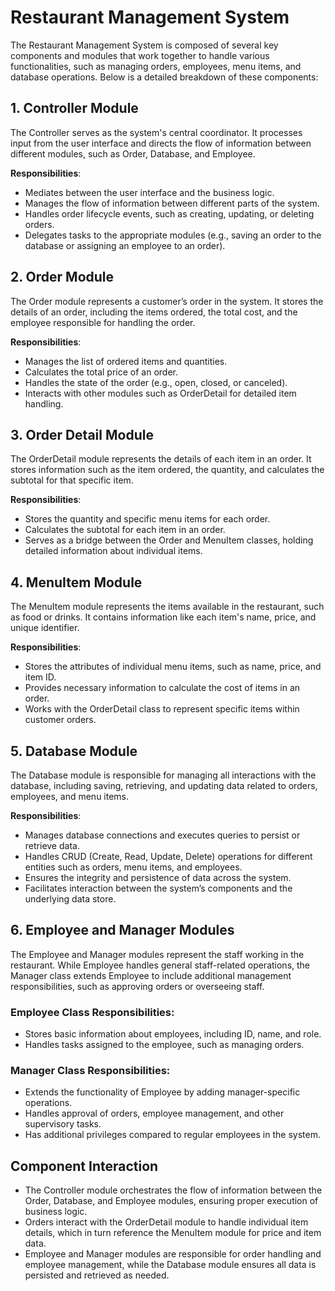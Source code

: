 # Restaurant Management System

The Restaurant Management System is composed of several key components and modules that work together to handle various functionalities, such as managing orders, employees, menu items, and database operations. Below is a detailed breakdown of these components:

## 1. Controller Module

The Controller serves as the system's central coordinator. It processes input from the user interface and directs the flow of information between different modules, such as Order, Database, and Employee.

**Responsibilities**:
- Mediates between the user interface and the business logic.
- Manages the flow of information between different parts of the system.
- Handles order lifecycle events, such as creating, updating, or deleting orders.
- Delegates tasks to the appropriate modules (e.g., saving an order to the database or assigning an employee to an order).

## 2. Order Module

The Order module represents a customer’s order in the system. It stores the details of an order, including the items ordered, the total cost, and the employee responsible for handling the order.

**Responsibilities**:
- Manages the list of ordered items and quantities.
- Calculates the total price of an order.
- Handles the state of the order (e.g., open, closed, or canceled).
- Interacts with other modules such as OrderDetail for detailed item handling.

## 3. Order Detail Module

The OrderDetail module represents the details of each item in an order. It stores information such as the item ordered, the quantity, and calculates the subtotal for that specific item.

**Responsibilities**:
- Stores the quantity and specific menu items for each order.
- Calculates the subtotal for each item in an order.
- Serves as a bridge between the Order and MenuItem classes, holding detailed information about individual items.

## 4. MenuItem Module

The MenuItem module represents the items available in the restaurant, such as food or drinks. It contains information like each item's name, price, and unique identifier.

**Responsibilities**:
- Stores the attributes of individual menu items, such as name, price, and item ID.
- Provides necessary information to calculate the cost of items in an order.
- Works with the OrderDetail class to represent specific items within customer orders.

## 5. Database Module

The Database module is responsible for managing all interactions with the database, including saving, retrieving, and updating data related to orders, employees, and menu items.

**Responsibilities**:
- Manages database connections and executes queries to persist or retrieve data.
- Handles CRUD (Create, Read, Update, Delete) operations for different entities such as orders, menu items, and employees.
- Ensures the integrity and persistence of data across the system.
- Facilitates interaction between the system’s components and the underlying data store.

## 6. Employee and Manager Modules

The Employee and Manager modules represent the staff working in the restaurant. While Employee handles general staff-related operations, the Manager class extends Employee to include additional management responsibilities, such as approving orders or overseeing staff.

### Employee Class Responsibilities:
- Stores basic information about employees, including ID, name, and role.
- Handles tasks assigned to the employee, such as managing orders.

### Manager Class Responsibilities:
- Extends the functionality of Employee by adding manager-specific operations.
- Handles approval of orders, employee management, and other supervisory tasks.
- Has additional privileges compared to regular employees in the system.

## Component Interaction

- The Controller module orchestrates the flow of information between the Order, Database, and Employee modules, ensuring proper execution of business logic.
- Orders interact with the OrderDetail module to handle individual item details, which in turn reference the MenuItem module for price and item data.
- Employee and Manager modules are responsible for order handling and employee management, while the Database module ensures all data is persisted and retrieved as needed.
